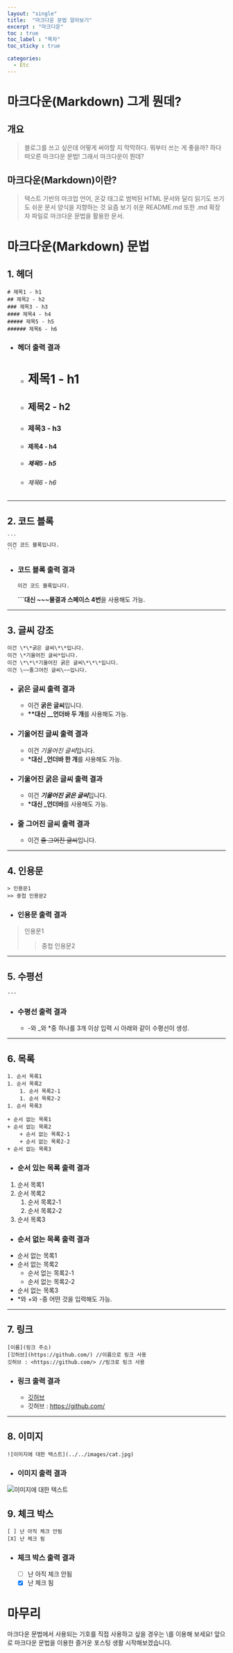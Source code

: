 ```yaml
---
layout: "single"
title:  "마크다운 문법 알아보기"
excerpt : "마크다운"
toc : true
toc_label : "목차"
toc_sticky : true

categories:
  - Etc
---
```

# 마크다운(Markdown) 그게 뭔데?

## 개요

>블로그를 쓰고 싶은데 어떻게 써야할 지 막막하다. 뭐부터 쓰는 게 좋을까? 하다 떠오른 마크다운 문법! 그래서 마크다운이 뭔데?


## 마크다운(Markdown)이란?

>텍스트 기반의 마크업 언어, 온갖 태그로 범벅된 HTML 문서와 달리 읽기도 쓰기도 쉬운 문서 양식을 지향하는 것 요즘 보기 쉬운 README.md 또한 .md 확장자 파일로 마크다운 문법을 활용한 문서. 


# 마크다운(Markdown) 문법

## 1. 헤더
```
# 제목1 - h1  
## 제목2 - h2  
### 제목3 - h3  
#### 제목4 - h4  
##### 제목5 - h5  
###### 제목6 - h6
``` 
+ ### 헤더 출력 결과
   + <h1> 제목1 - h1 </h1>
   + <h2>제목2 - h2 </h2>
   + <h3>제목3 - h3 </h3>
   + <h4> 제목4 - h4 </h4>
   + <h5> 제목5 - h5 </h5> 
   + <h6> 제목6 - h6 </h6>

-----------------------
## 2. 코드 블록
    ```   
    이건 코드 블록입니다.  
    ```

+ ### 코드 블록 출력 결과
  ```
  이건 코드 블록입니다.
  ```
  **\```대신 \~~~물결과 스페이스 4번**을 사용해도 가능.

----------------------
## 3. 글씨 강조
```
이건 \*\*굵은 글씨\*\*입니다.  
이건 \*기울어진 글씨*입니다.  
이건 \*\*\*기울어진 굵은 글씨\*\*\*입니다.  
이건 \~~줄그어진 글씨\~~입니다.
```
+ ### 굵은 글씨 출력 결과
   + 이건 **굵은 글씨**입니다.  
   + **\**대신 \__언더바 두 개**를 사용해도 가능.

+  ### 기울어진 글씨 출력 결과
   + 이건 *기울어진 글씨*입니다.  
   + **\*대신 \_언더바 한 개**를 사용해도 가능.

+ ### 기울어진 굵은 글씨 출력 결과
   + 이건 ***기울어진 굵은 글씨***입니다.  
   + **\*대신 \_언더바**를 사용해도 가능.

+ ### 줄 그어진 글씨 출력 결과
   + 이건 ~~줄 그어진 글씨~~입니다.  

------
## 4. 인용문
```
> 인용문1
>> 중첩 인용문2
```

+ ### 인용문 출력 결과
> 인용문1
>> 중첩 인용문2
-----

## 5. 수평선
```
---
```
+ ### 수평선 출력 결과
    + -와 _와 *중 하나를 3개 이상 입력 시 아래와 같이 수평선이 생성.

---

## 6. 목록
```
1. 순서 목록1
1. 순서 목록2
    1. 순서 목록2-1
    1. 순서 목록2-2
1. 순서 목록3

+ 순서 없는 목록1
+ 순서 없는 목록2
    + 순서 없는 목록2-1
    + 순서 없는 목록2-2
+ 순서 없는 목록3
```
+ ### 순서 있는 목록 출력 결과
1. 순서 목록1
1. 순서 목록2
    1. 순서 목록2-1
    1. 순서 목록2-2
1. 순서 목록3  

+ ### 순서 없는 목록 출력 결과
+ 순서 없는 목록1
+ 순서 없는 목록2
    + 순서 없는 목록2-1
    + 순서 없는 목록2-2
+ 순서 없는 목록3
+ *와 +와 -중 어떤 것을 입력해도 가능.

---

## 7. 링크
```
[이름](링크 주소)
[깃허브](https://github.com/) //이름으로 링크 사용
깃허브 : <https://github.com/> //링크로 링크 사용
```
+ ### 링크 출력 결과 
  + [깃허브](https://github.com/)  
  + 깃허브 : <https://github.com/>
---

## 8. 이미지
```
![이미지에 대한 텍스트](../../images/cat.jpg)
```
+ ### 이미지 출력 결과
![이미지에 대한 텍스트](../../images/cat.jpg)

## 9. 체크 박스
```
[ ] 난 아직 체크 안됨
[X] 난 체크 됨
```
+ ### 체크 박스 출력 결과
  + [ ] 난 아직 체크 안됨
  + [X] 난 체크 됨

# 마무리
마크다운 문법에서 사용되는 기호를 직접 사용하고 싶을 경우는 \를 이용해 보세요!
앞으로 마크다운 문법을 이용한 즐거운 포스팅 생활 시작해보겠습니다. 